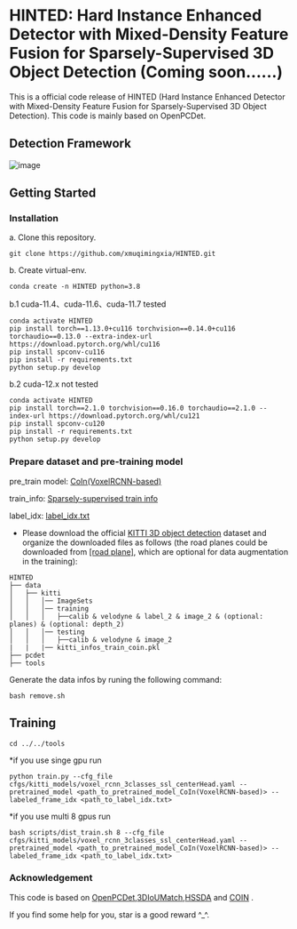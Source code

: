 # HINTED: Hard Instance Enhanced Detector with Mixed-Density Feature Fusion for Sparsely-Supervised 3D Object Detection (Coming soon......)

This is a official code release of HINTED (Hard Instance Enhanced Detector with Mixed-Density Feature Fusion for Sparsely-Supervised 3D Object Detection). This code is mainly based on OpenPCDet.

## Detection Framework

![image](https://github.com/xmuqimingxia/HINTED/assets/108978798/eec6ab09-63f4-4a2d-8a97-afa04d71b9f8)

## Getting Started
### Installation
a. Clone this repository.
```shell
git clone https://github.com/xmuqimingxia/HINTED.git
```
b. Create virtual-env.
```shell
conda create -n HINTED python=3.8
```
b.1 cuda-11.4、cuda-11.6、cuda-11.7 tested
```
conda activate HINTED
pip install torch==1.13.0+cu116 torchvision==0.14.0+cu116 torchaudio==0.13.0 --extra-index-url https://download.pytorch.org/whl/cu116
pip install spconv-cu116	
pip install -r requirements.txt
python setup.py develop
```
b.2 cuda-12.x not tested
```
conda activate HINTED
pip install torch==2.1.0 torchvision==0.16.0 torchaudio==2.1.0 --index-url https://download.pytorch.org/whl/cu121
pip install spconv-cu120
pip install -r requirements.txt
python setup.py develop
```

### Prepare dataset and pre-training model
pre_train model:
[CoIn(VoxelRCNN-based)](https://drive.google.com/file/d/1hc6JUBYaNDGN_3CdHnl05mzzCgzX1Ul3/view?usp=sharing)

train_info:
[Sparsely-supervised train info](https://drive.google.com/file/d/1-5dWDii-I3MZNFAMYnQ_pHNZgAB6mNsL/view?usp=sharing)

label_idx:
[label_idx.txt](https://drive.google.com/file/d/16VXLD0pLO-9NGEd273woXN1_udUwUOyX/view?usp=sharing)

* Please download the official [KITTI 3D object detection](http://www.cvlibs.net/datasets/kitti/eval_object.php?obj_benchmark=3d) dataset and organize the downloaded files as follows (the road planes could be downloaded from [[road plane]](https://drive.google.com/file/d/1d5mq0RXRnvHPVeKx6Q612z0YRO1t2wAp/view?usp=sharing), which are optional for data augmentation in the training):
```
HINTED
├── data
│   ├── kitti
│   │   │── ImageSets
│   │   │── training
│   │   │   ├──calib & velodyne & label_2 & image_2 & (optional: planes) & (optional: depth_2)
│   │   │── testing
│   │   │   ├──calib & velodyne & image_2
|   |   |── kitti_infos_train_coin.pkl
├── pcdet
├── tools
```
Generate the data infos by runing the following command:
```
bash remove.sh
```
## Training
```
cd ../../tools
```
*if you use singe gpu run
```
python train.py --cfg_file cfgs/kitti_models/voxel_rcnn_3classes_ssl_centerHead.yaml --pretrained_model <path_to_pretrained_model_CoIn(VoxelRCNN-based)> --labeled_frame_idx <path_to_label_idx.txt>
```
*if you use multi 8 gpus run
```
bash scripts/dist_train.sh 8 --cfg_file cfgs/kitti_models/voxel_rcnn_3classes_ssl_centerHead.yaml --pretrained_model <path_to_pretrained_model_CoIn(VoxelRCNN-based)> --labeled_frame_idx <path_to_label_idx.txt>
```

### Acknowledgement
This code is based on [OpenPCDet](https://github.com/open-mmlab/OpenPCDet),[3DIoUMatch](https://github.com/THU17cyz/3DIoUMatch-PVRCNN),[HSSDA](https://github.com/azhuantou/HSSDA) and [COIN](https://github.com/xmuqimingxia/CoIn) .

If you find some help for you, star is a good reward ^_^.
